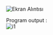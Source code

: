 
![Ekran Alıntısı](https://github.com/erolcum/Stateless/assets/110387801/6074f94e-8b5e-4918-a429-9c61b54dd6de)<br>

Program output : <br>
![i1](https://github.com/erolcum/Stateless/assets/110387801/da778552-f3f6-49b2-8722-d78f504e5722)
